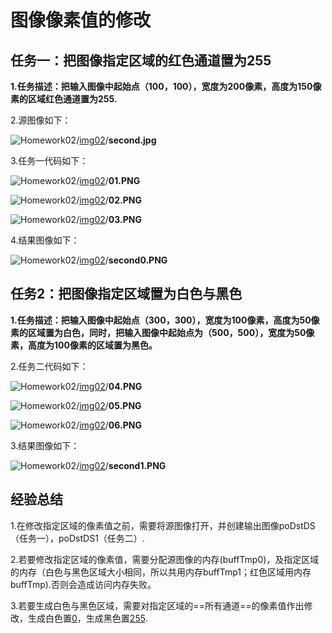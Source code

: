 # 图像像素值的修改

## 任务一：把图像指定区域的红色通道置为255

**1.任务描述：把输入图像中起始点（100，100），宽度为200像素，高度为150像素的区域红色通道置为255.**

2.源图像如下：

![Homework02](https://github.com/SoftwareAutumn/Homework02)/[img02](https://github.com/SoftwareAutumn/Homework02/tree/master/img02)/**second.jpg**

3.任务一代码如下：

![Homework02](https://github.com/SoftwareAutumn/Homework02)/[img02](https://github.com/SoftwareAutumn/Homework02/tree/master/img02)/**01.PNG**

![Homework02](https://github.com/SoftwareAutumn/Homework02)/[img02](https://github.com/SoftwareAutumn/Homework02/tree/master/img02)/**02.PNG**

![Homework02](https://github.com/SoftwareAutumn/Homework02)/[img02](https://github.com/SoftwareAutumn/Homework02/tree/master/img02)/**03.PNG**

4.结果图像如下：

![Homework02](https://github.com/SoftwareAutumn/Homework02)/[img02](https://github.com/SoftwareAutumn/Homework02/tree/master/img02)/**second0.PNG**



## 任务2：把图像指定区域置为白色与黑色

**1.任务描述：把输入图像中起始点（300，300），宽度为100像素，高度为50像素的区域置为白色，同时，把输入图像中起始点为（500，500），宽度为50像素，高度为100像素的区域置为黑色。**

2.任务二代码如下：

![Homework02](https://github.com/SoftwareAutumn/Homework02)/[img02](https://github.com/SoftwareAutumn/Homework02/tree/master/img02)/**04.PNG**

![Homework02](https://github.com/SoftwareAutumn/Homework02)/[img02](https://github.com/SoftwareAutumn/Homework02/tree/master/img02)/**05.PNG**

![Homework02](https://github.com/SoftwareAutumn/Homework02)/[img02](https://github.com/SoftwareAutumn/Homework02/tree/master/img02)/**06.PNG**

3.结果图像如下：

![Homework02](https://github.com/SoftwareAutumn/Homework02)/[img02](https://github.com/SoftwareAutumn/Homework02/tree/master/img02)/**second1.PNG**

## 经验总结

1.在修改指定区域的像素值之前，需要将源图像打开，并创建输出图像poDstDS（任务一），poDstDS1（任务二）.

2.若要修改指定区域的像素值，需要分配源图像的内存(buffTmp0)，及指定区域的内存（白色与黑色区域大小相同，所以共用内存buffTmp1；红色区域用内存buffTmp).否则会造成访问内存失败。

3.若要生成白色与黑色区域，需要对指定区域的==所有通道==的像素值作出修改，生成白色置<u>0</u>，生成黑色置<u>255</u>.

